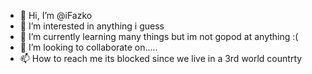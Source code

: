 - 👋 Hi, I’m @iFazko
- 👀 I’m interested in anything i guess
- 🌱 I’m currently learning many things but im not gopod at anything :(
- 💞️ I’m looking to collaborate on.....
- 📫 How to reach me its blocked since we live in a 3rd world countrty

<!---
iFazko/iFazko is a ✨ special ✨ repository because its `README.md` (this file) appears on your GitHub profile.
You can click the Preview link to take a look at your changes.
--->
